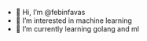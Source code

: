 - 👋 Hi, I’m @febinfavas
- 👀 I’m interested in machine learning
- 🌱 I’m currently learning golang and ml

<!---
febinfavas/febinfavas is a ✨ special ✨ repository because its `README.md` (this file) appears on your GitHub profile.
You can click the Preview link to take a look at your changes.
--->
